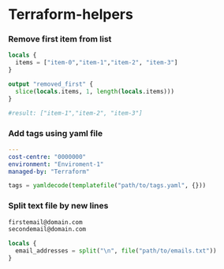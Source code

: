 # Terraform-helpers

### Remove first item from list
```terraform 
locals {
  items = ["item-0","item-1","item-2", "item-3"]
}

output "removed_first" {
  slice(locals.items, 1, length(locals.items)))
}

#result: ["item-1","item-2", "item-3"]
```

### Add tags using yaml file
```yaml
---
cost-centre: "0000000"
environment: "Enviroment-1"
managed-by: "Terraform"
```

```terraform
tags = yamldecode(templatefile("path/to/tags.yaml", {}))
```

### Split text file by new lines 
``` #emails.txt
firstemail@domain.com 
secondemail@domain.com
```

```terraform 
locals {
  email_addresses = split("\n", file("path/to/emails.txt"))
}
```
